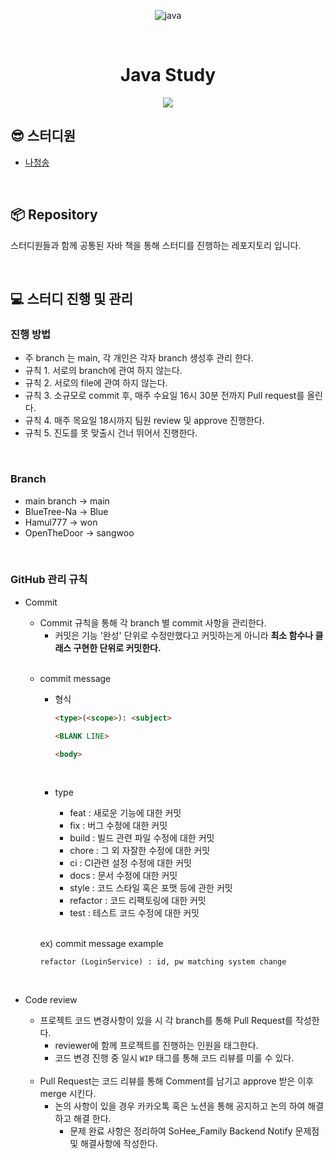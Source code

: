 
<div align="center">
  
![java](https://user-images.githubusercontent.com/81874493/203022421-4daf68c7-aee9-4a72-af86-035588c4c0c0.png)

<br>
	
# Java Study
  <img src="https://img.shields.io/badge/JAVA-007396?style=for-the-badge&logo=java&logoColor=white">

	
</div>

## 😎 스터디원
- [나청송](https://github.com/BlueTree-Na) 

<br>

## 📦 Repository
스터디원들과 함께 공통된 자바 책을 통해 스터디를 진행하는 레포지토리 입니다.




<br>

## 💻 스터디 진행 및 관리

###  진행 방법

- 주 branch 는 main, 각 개인은 각자 branch 생성후 관리 한다. 
- 규칙 1. 서로의 branch에 관여 하지 않는다. 
- 규칙 2. 서로의 file에 관여 하지 않는다.
- 규칙 3. 소규모로 commit 후, 매주 수요일 16시 30분 전까지 Pull request를 올린다.
- 규칙 4. 매주 목요일 18시까지 팀원 review 및 approve 진행한다.
- 규칙 5. 진도를 못 맞출시 건너 뛰어서 진행한다. 

<br>

###  Branch

- main branch  -> main 
- BlueTree-Na  -> Blue 
- Hamul777  -> won
- OpenTheDoor  -> sangwoo 

<br>

### GitHub 관리 규칙

- Commit
    - Commit 규칙을 통해 각 branch 별 commit 사항을 관리한다.
        - 커밋은 기능 '완성' 단위로  수정만했다고 커밋하는게 아니라  **최소 함수나 클래스 구현한 단위로 커밋한다.**

    <br>
    
    - commit message
        - 형식
            
            ```markdown
            <type>(<scope>): <subject>          
            
            <BLANK LINE>
            
            <body>
            ```
            
            <br>
            
        - type
            - feat : 새로운 기능에 대한 커밋
            - fix : 버그 수정에 대한 커밋
            - build : 빌드 관련 파일 수정에 대한 커밋
            - chore : 그 외 자잘한 수정에 대한 커밋
            - ci : CI관련 설정 수정에 대한 커밋
            - docs : 문서 수정에 대한 커밋
            - style : 코드 스타일 혹은 포맷 등에 관한 커밋
            - refactor :  코드 리팩토링에 대한 커밋
            - test : 테스트 코드 수정에 대한 커밋
        
        <br>
        
        ex) commit message example
        
        `refactor (LoginService) : id, pw matching system change`


<br>

- Code review
    - 프로젝트 코드 변경사항이 있을 시 각 branch를 통해 Pull Request를 작성한다.
        - reviewer에 함께 프로젝트를 진행하는 인원을 태그한다.
        - 코드 변경 진행 중 일시 `WIP` 태그를 통해  코드 리뷰를 미룰 수 있다.
    
    <br>
    
    - Pull Request는 코드 리뷰를 통해 Comment를 남기고 approve 받은 이후 merge 시킨다.
        - 논의 사항이 있을 경우 카카오톡 혹은 노션을 통해 공지하고 논의 하여 해결하고 해결 한다.
            - 문제 완료 사항은 정리하여 SoHee_Family Backend Notify 문제점 및 해결사항에 작성한다.

<br>


